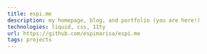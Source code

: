 ```yaml
---
title: espi.me
description: my homepage, blog, and portfolio (you are here!)
technologies: liquid, css, 11ty
url: https://github.com/espimarisa/espi.me
tags: projects
---
```

